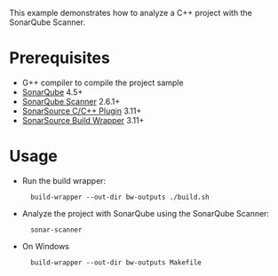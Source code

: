 This example demonstrates how to analyze a C++ project with the SonarQube Scanner.

Prerequisites
=============
* G++ compiler to compile the project sample
* [SonarQube](http://www.sonarqube.org/downloads/) 4.5+
* [SonarQube Scanner](http://docs.sonarqube.org/display/SCAN/Analyzing+with+SonarQube+Scanner) 2.6.1+
* [SonarSource C/C++ Plugin](http://www.sonarsource.com/products/plugins/languages/cpp/) 3.11+
* [SonarSource Build Wrapper](http://www.sonarsource.com/products/plugins/languages/cpp/) 3.11+

Usage
=====
* Run the build wrapper:

        build-wrapper --out-dir bw-outputs ./build.sh

* Analyze the project with SonarQube using the SonarQube Scanner:

        sonar-scanner

		
* On Windows 

        build-wrapper --out-dir bw-outputs Makefile